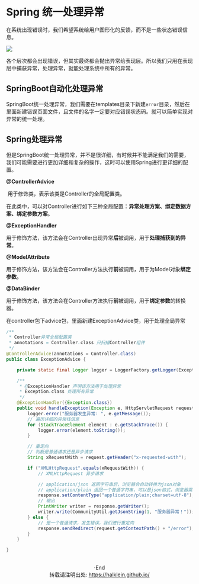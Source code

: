 # Spring 统一处理异常


<!--more-->

在系统出现错误时，我们希望系统给用户图形化的反馈，而不是一些状态错误信息。

![](https://i.loli.net/2020/01/30/WfvGOd1js3tcQMe.png)

各个层次都会出现错误，但其实最终都会抛出异常给表现层。所以我们只用在表现层中捕获异常，处理异常，就能处理系统中所有的异常。



## **SpringBoot自动化处理异常**

SpringBoot统一处理异常，我们需要在templates目录下新建`error`目录，然后在里面新建错误页面文件，且文件的名字一定要对应错误状态码。就可以简单实现对异常的统一处理。



## **Spring处理异常**

但是SpringBoot统一处理异常，并不是很详细，有时候并不能满足我们的需要，我们可能需要进行更加详细和复杂的操作，这时可以使用Spring进行更详细的配置。

**@ControllerAdvice**

​	用于修饰类，表示该类是Controller的全局配置类。

​	在此类中，可以对Controller进行如下三种全局配置：**异常处理方案、绑定数据方案、绑定参数方案**。

**@ExceptionHandler**

​	用于修饰方法，该方法会在Controller出现异常**后**被调用，用于**处理捕获到的异常**。

**@ModelAttribute**

​	用于修饰方法，该方法会在Controller方法执行**前**被调用，用于为Model对象**绑定参数**。

**@DataBinder**

​	用于修饰方法，该方法会在Controller方法执行**前**被调用，用于**绑定参数**的转换器。

在controller包下advice包，里面新建ExceptionAdvice类，用于处理全局异常

```java
/**
 * Controller异常全局配置类
 * annotations = Controller.class 只扫描Controller组件
 */
@ControllerAdvice(annotations = Controller.class)
public class ExceptionAdvice {

    private static final Logger logger = LoggerFactory.getLogger(ExceptionAdvice.class);

    /**
     * @ExceptionHandler 声明该方法用于处理异常
     * Exception.class 处理所有异常
     */
    @ExceptionHandler({Exception.class})
    public void handleException(Exception e, HttpServletRequest request, HttpServletResponse response) throws IOException {
        logger.error("服务器发生异常: ", e.getMessage());
        // 遍历详细的异常栈信息
        for (StackTraceElement element : e.getStackTrace()) {
            logger.error(element.toString());
        }

        // 重定向
        // 判断是普通请求还是异步请求
        String xRequestWith = request.getHeader("x-requested-with");

        if ("XMLHttpRequest".equals(xRequestWith)) {
            // XMLHttpRequest 异步请求

            // application/json 返回字符串后，浏览器会自动转换为json对象
            // application/plain 返回一个普通字符串，可以是json格式，浏览器需要认为转换为js对象
            response.setContentType("application/plain;charset=utf-8");
            // 输出
            PrintWriter writer = response.getWriter();
            writer.write(CommunityUtil.getJsonString(1, "服务器异常！"));
        } else {
            // 是一个普通请求，发生错误，我们进行重定向
            response.sendRedirect(request.getContextPath() + "/error");
        }
    }

}
```



</br>

<center> ·End </center>
<center> 转载请注明出处: <a href="https://halklein.github.io/">https://halklein.github.io/</a> </center>
